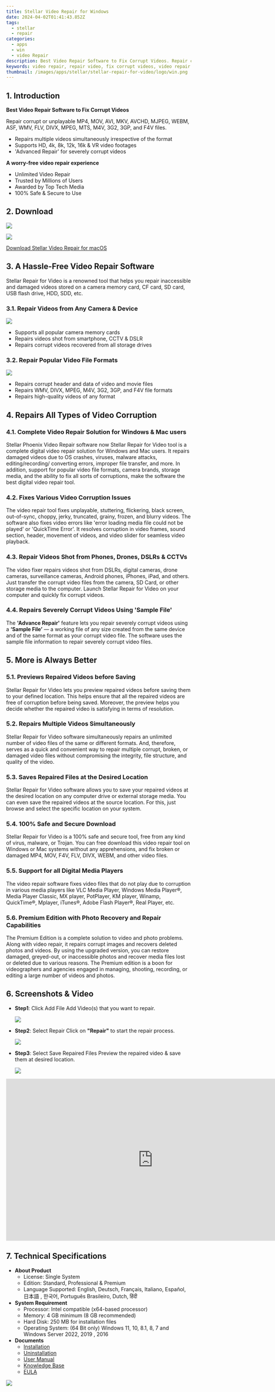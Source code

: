 ```yaml
---
title: Stellar Video Repair for Windows
date: 2024-04-02T01:41:43.852Z
tags: 
  - stellar
  - repair
categories: 
  - apps
  - win
  - video Repair
description: Best Video Repair Software to Fix Corrupt Videos. Repair corrupt or unplayable MP4, MOV, AVI, MKV, AVCHD, MJPEG, WEBM, ASF, WMV, FLV, DIVX, MPEG, MTS, M4V, 3G2, 3GP, and F4V files.
keywords: video repair, repair video, fix corrupt videos, video repair software, repair mp4, repair mov, repair avi, repair mkv, repair avchd, repair mjpeg, repair webm, repair asf, repair wmv, repair flv, repair divx, repair mpeg, repair mts, repair m4v, repair 3g2, repair 3gp, repair f4v
thumbnail: /images/apps/stellar/stellar-repair-for-video/logo/win.png
---
```


## 1. Introduction

**Best Video Repair Software to Fix Corrupt Videos**

Repair corrupt or unplayable MP4, MOV, AVI, MKV, AVCHD, MJPEG, WEBM, ASF, WMV, FLV, DIVX, MPEG, MTS, M4V, 3G2, 3GP, and F4V files.

- Repairs multiple videos simultaneously irrespective of the format
- Supports HD, 4k, 8k, 12k, 16k & VR video footages
- 'Advanced Repair' for severely corrupt videos

**A worry-free video repair experience**

- Unlimited Video Repair
- Trusted by Millions of Users
- Awarded by Top Tech Media
- 100% Safe & Secure to Use


## 2. Download

[![](/images/apps/stellar/stellar-repair-for-video/logo/win.png)](https://secure.2checkout.com/order/cart.php?PRODS=4728004&QTY=1&AFFILIATE=108875)

[![](/images/common/buy-download-win.png)](https://secure.2checkout.com/order/cart.php?PRODS=4728004&QTY=1&AFFILIATE=108875)

[Download Stellar Video Repair for macOS](/stellar-video-repair-for-mac/)

## 3. A Hassle-Free Video Repair Software

Stellar Repair for Video is a renowned tool that helps you repair inaccessible and damaged videos stored on a camera memory card, CF card, SD card, USB flash drive, HDD, SDD, etc. 

### 3.1. Repair Videos from Any Camera & Device

![](/images/apps/stellar/stellar-repair-for-video/page/man-with-laptop-storage-devices.png)

- Supports all popular camera memory cards
- Repairs videos shot from smartphone, CCTV & DSLR
- Repairs corrupt videos recovered from all storage drives

### 3.2. Repair Popular Video File Formats

![](/images/apps/stellar/stellar-repair-for-video/page/man-with-laptop-file-types.png)


- Repairs corrupt header and data of video and movie files
- Repairs WMV, DIVX, MPEG, M4V, 3G2, 3GP, and F4V file formats
- Repairs high-quality videos of any format

## 4. Repairs All Types of Video Corruption

### 4.1. Complete Video Repair Solution for Windows & Mac users

Stellar Phoenix Video Repair software now Stellar Repair for Video tool is a complete digital video repair solution for Windows and Mac users. It repairs damaged videos due to OS crashes, viruses, malware attacks, editing/recording/ converting errors, improper file transfer, and more. In addition, support for popular video file formats, camera brands, storage media, and the ability to fix all sorts of corruptions, make the software the best digital video repair tool.

### 4.2. Fixes Various Video Corruption Issues

The video repair tool fixes unplayable, stuttering, flickering, black screen, out-of-sync, choppy, jerky, truncated, grainy, frozen, and blurry videos. The software also fixes video errors like 'error loading media file could not be played' or 'QuickTime Error'. It resolves corruption in video frames, sound section, header, movement of videos, and video slider for seamless video playback.

### 4.3. Repair Videos Shot from Phones, Drones, DSLRs & CCTVs

The video fixer repairs videos shot from DSLRs, digital cameras, drone cameras, surveillance cameras, Android phones, iPhones, iPad, and others. Just transfer the corrupt video files from the camera, SD Card, or other storage media to the computer. Launch Stellar Repair for Video on your computer and quickly fix corrupt videos.

### 4.4. Repairs Severely Corrupt Videos Using 'Sample File'

The **'Advance Repair'** feature lets you repair severely corrupt videos using a **‘Sample File’** — a working file of any size created from the same device and of the same format as your corrupt video file. The software uses the sample file information to repair severely corrupt video files.


## 5. More is Always Better

### 5.1. Previews Repaired Videos before Saving

Stellar Repair for Video lets you preview repaired videos before saving them to your defined location. This helps ensure that all the repaired videos are free of corruption before being saved. Moreover, the preview helps you decide whether the repaired video is satisfying in terms of resolution.

### 5.2. Repairs Multiple Videos Simultaneously

Stellar Repair for Video software simultaneously repairs an unlimited number of video files of the same or different formats. And, therefore, serves as a quick and convenient way to repair multiple corrupt, broken, or damaged video files without compromising the integrity, file structure, and quality of the video.

### 5.3. Saves Repaired Files at the Desired Location

Stellar Repair for Video software allows you to save your repaired videos at the desired location on any computer drive or external storage media. You can even save the repaired videos at the source location. For this, just browse and select the specific location on your system.

### 5.4. 100% Safe and Secure Download

Stellar Repair for Video is a 100% safe and secure tool, free from any kind of virus, malware, or Trojan. You can free download this video repair tool on Windows or Mac systems without any apprehensions, and fix broken or damaged MP4, MOV, F4V, FLV, DIVX, WEBM, and other video files.

### 5.5. Support for all Digital Media Players

The video repair software fixes video files that do not play due to corruption in various media players like VLC Media Player, Windows Media Player®, Media Player Classic, MX player, PotPlayer, KM player, Winamp, QuickTime®, Mplayer, iTunes®, Adobe Flash Player®, Real Player, etc.

### 5.6. Premium Edition with Photo Recovery and Repair Capabilities

The Premium Edition is a complete solution to video and photo problems. Along with video repair, it repairs corrupt images and recovers deleted photos and videos. By using the upgraded version, you can restore damaged, greyed-out, or inaccessible photos and recover media files lost or deleted due to various reasons. The Premium edition is a boon for videographers and agencies engaged in managing, shooting, recording, or editing a large number of videos and photos.

## 6. Screenshots & Video

- **Step1**: Click Add File
  Add Video(s) that you want to repair.

  ![](/images/apps/stellar/stellar-repair-for-video/page/stellar-video-repair-add-files.png)

- **Step2**: Select Repair
  Click on **"Repair"** to start the repair process.

  ![](/images/apps/stellar/stellar-repair-for-video/page/stellar-repairing-selected-videos.png)


- **Step3**: Select Save Repaired Files
  Preview the repaired video & save them at desired location.
  
  ![](/images/apps/stellar/stellar-repair-for-video/page/stellar-video-repair-select-save-repaired-files.png)
  

<iframe width="798" height="440" src="https://www.youtube.com/embed/Qe0ZNAFEGfQ" title="How to Fix or Repair Corrupt or Broken Video {Updated- 2023}" frameborder="0" allow="accelerometer; autoplay; clipboard-write; encrypted-media; gyroscope; picture-in-picture; web-share" allowfullscreen></iframe>


## 7. Technical Specifications

- **About Product**
  - License: 	Single System
  - Edition: 	Standard, Professional & Premium
  - Language Supported: 	English, Deutsch, Français, Italiano, Español, 日本語 , 한국어, Português Brasileiro, Dutch, हिंदी	
- **System Requirement**
  - Processor: 	Intel compatible (x64-based processor)
  - Memory: 	4 GB minimum (8 GB recommended)
  - Hard Disk: 	250 MB for installation files
  - Operating System: (64 Bit only) Windows 11, 10, 8.1, 8, 7 and Windows Server 2022, 2019 , 2016
- **Documents**
  - [Installation](https://www.stellarinfo.com/pdf/installation-uninstallation/installation.php?product_id=78)
  - [Uninstallation](https://www.stellarinfo.com/pdf/installation-uninstallation/uninstallation.php?product_id=78)
  - [User Manual](https://www.stellarinfo.com/help/stellar-repair-for-video-6-windows-standard-en-about-stellar-repair-for-video.html)
  - [Knowledge Base](https://www.stellarinfo.com/support/kb/index.php/category/quicktime-mov-repair)
  - [EULA](https://www.stellarinfo.com/installation-uninstallation/eula_eng.pdf)


![](/images/apps/stellar/stellar-repair-for-video/page/trust.png)
